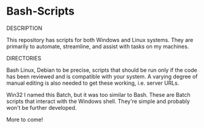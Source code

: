 Bash-Scripts
============

DESCRIPTION

This repository has scripts for both Windows and Linux systems. They are primarily to automate, streamline, and assist with tasks on my machines.

DIRECTORIES

Bash
Linux, Debian to be precise, scripts that should be run only if the code has been reviewed and is compatible with your system. A varying degree of manual editing is also needed to get these working, i.e. server URLs.

Win32
I named this Batch, but it was too similar to Bash. These are Batch scripts that interact with the Windows shell. They're simple and probably won't be further developed.

More to come!
